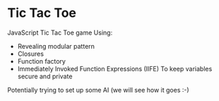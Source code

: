 # Tic Tac Toe

JavaScript Tic Tac Toe game
Using: 
- Revealing modular pattern
- Closures
- Function factory
- Immediately Invoked Function Expressions (IIFE)
To keep variables secure and private


Potentially trying to set up some AI (we will see how it goes :-)
